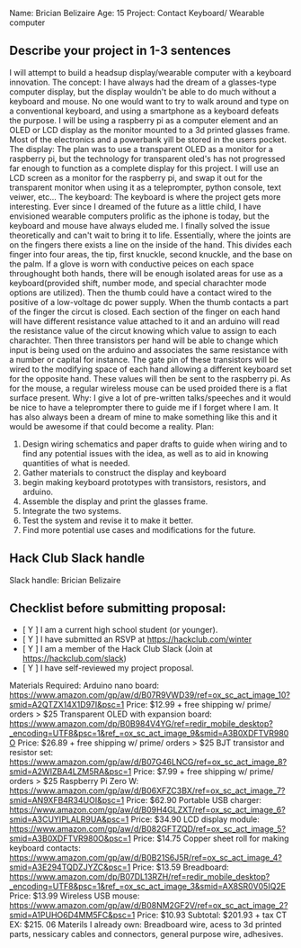 Name: Brician Belizaire
Age: 15
Project: Contact Keyboard/ Wearable computer
## Describe your project in 1-3 sentences

I will attempt to build a headsup display/wearable computer with a keyboard innovation.
The concept:
I have always had the dream of a glasses-type computer display, but the display wouldn't be able to do much without a keyboard and mouse. No one would want to try to walk around and type on a conventional keyboard, and using a smartphone as a keyboard defeats the purpose. I will be using a raspberry pi as a computer element and an OLED or LCD display as the monitor mounted to a 3d printed glasses frame. Most of the electronics and a powerbank yill be stored in the users pocket.
The display:
The plan was to use a transparent OLED as a monitor for a raspberry pi, but the technology for transparent oled's has not progressed far enough to function as a complete display for this project. I will use an LCD screen as a monitor for the raspberry pi, and swap it out for the transparent monitor when using it as a teleprompter, python console, text veiwer, etc...
The keyboard:
The keyboard is where the project gets more interesting. Ever since I dreamed of the future as a little child, I have envisioned wearable computers prolific as the iphone is today, but the keyboard and mouse have always eluded me. I finally solved the issue theoretically and can't wait to bring it to life. Essentially, where the joints are on the fingers there exists a line on the inside of the hand. This divides each finger into four areas, the tip, first knuckle, second knuckle, and the base on the palm. If a glove is worn with conductive peices on each space throughought both hands, there will be enough isolated areas for use as a keyboard(provided shift, number mode, and special charachter mode options are utilized). Then the thumb could have a contact wired to the positive of a low-voltage dc power supply. When the thumb contacts a part of the finger the circut is closed. Each section of the finger on each hand will have different resistance value attached to it and an arduino will read the resistance value of the circut knowing which value to assign to each charachter. Then three transistors per hand will be able to change which input is being used on the arduino and associates the same resistance with a number or capital for instance. The gate pin of these transistors will be wired to the modifying space of each hand allowing a different keyboard set for the opposite hand. These values will then be sent to the raspberry pi. As for the mouse, a regular wireless mouse can be used proided there is a flat surface present.
Why: I give a lot of pre-written talks/speeches and it would be nice to have a teleprompter there to guide me if I forget where I am. It has also always been a dream of mine to make something like this and it would be awesome if that could become a reality.
Plan:  
1. Design wiring schematics and paper drafts to guide when wiring and to find any potential issues with the idea, as well as to aid in knowing quantities of what is needed.
2. Gather materials to construct the display and keyboard
3. begin making keyboard prototypes with transistors, resistors, and arduino.
4. Assemble the display and print the glasses frame.
5. Integrate the two systems.
6. Test the system and revise it to make it better.
7. Find more potential use cases and modifications for the future.

## Hack Club Slack handle
Slack handle: Brician Belizaire
<!-- Join the Hack Club Slack at https://hackclub.com/slack - please write your handle ABOVE this line :)-->

## Checklist before submitting proposal:

- [ Y ] I am a current high school student (or younger).
- [ Y ] I have submitted an RSVP at <https://hackclub.com/winter>
- [ Y ] I am a member of the Hack Club Slack (Join at <https://hackclub.com/slack>)
- [ Y ] I have self-reviewed my project proposal.

Materials Required:
Arduino nano board: https://www.amazon.com/gp/aw/d/B07R9VWD39/ref=ox_sc_act_image_10?smid=A2QTZX14X1D97I&psc=1 Price: $12.99 + free shipping w/ prime/ orders > $25
Transparent OLED with expansion board: https://www.amazon.com/dp/B0B984V4YG/ref=redir_mobile_desktop?_encoding=UTF8&psc=1&ref_=ox_sc_act_image_9&smid=A3B0XDFTVR980O Price: $26.89 + free shipping w/ prime/ orders > $25
BJT transistor and resistor set: https://www.amazon.com/gp/aw/d/B07G46LNCG/ref=ox_sc_act_image_8?smid=A2WIZBA4LZM5RA&psc=1 Price: $7.99 + free shipping w/ prime/ orders > $25
Raspberry Pi Zero W: https://www.amazon.com/gp/aw/d/B06XFZC3BX/ref=ox_sc_act_image_7?smid=AN9XFB4R34UOI&psc=1 Price: $62.90
Portable USB charger: https://www.amazon.com/gp/aw/d/B09H4GLZXT/ref=ox_sc_act_image_6?smid=A3CUYIPLALR9UA&psc=1 Price: $34.90
LCD display module: https://www.amazon.com/gp/aw/d/B082GFTZQD/ref=ox_sc_act_image_5?smid=A3B0XDFTVR980O&psc=1 Price: $14.75
Copper sheet roll for making keyboard contacts: https://www.amazon.com/gp/aw/d/B0B21S6J5R/ref=ox_sc_act_image_4?smid=A3E294TQDZJYZC&psc=1 Price: $13.59
Breadboard: https://www.amazon.com/dp/B07DL13RZH/ref=redir_mobile_desktop?_encoding=UTF8&psc=1&ref_=ox_sc_act_image_3&smid=AX8SR0V05IQ2E Price: $13.99
Wireless USB mouse: https://www.amazon.com/gp/aw/d/B08NM2GF2V/ref=ox_sc_act_image_2?smid=A1PUHO6D4MM5FC&psc=1 Price: $10.93
Subtotal: $201.93 + tax CT EX: $215. 06
Materils I already own: Breadboard wire, acess to 3d printed parts, nessicary cables and connectors, general purpose wire, adhesives.
